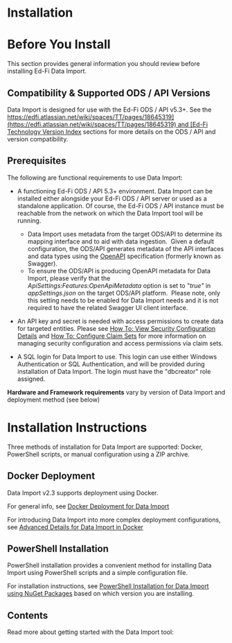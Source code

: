 # Installation

# Before You Install

This section provides general information you should review before installing Ed-Fi Data Import.

## Compatibility & Supported ODS / API Versions

Data Import is designed for use with the Ed-Fi ODS / API v5.3+. See the [https://edfi.atlassian.net/wiki/spaces/TT/pages/18645319](https://edfi.atlassian.net/wiki/spaces/TT/pages/18645319) and [Ed-Fi Technology Version Index](https://edfi.atlassian.net/wiki/spaces/ETKB/pages/20875717/Ed-Fi+Technology+Version+Index) sections for more details on the ODS / API and version compatibility.

## Prerequisites

The following are functional requirements to use Data Import:

*   A functioning Ed-Fi ODS / API 5.3+ environment. Data Import can be installed either alongside your Ed-Fi ODS / API server or used as a standalone application. Of course, the Ed-Fi ODS / API instance must be reachable from the network on which the Data Import tool will be running.
    *   Data Import uses metadata from the target ODS/API to determine its mapping interface and to aid with data ingestion.  Given a default configuration, the ODS/API generates metadata of the API interfaces and data types using the [OpenAPI](https://www.openapis.org/) specification (formerly known as Swagger).
    *   To ensure the ODS/API is producing OpenAPI metadata for Data Import, please verify that the *ApiSettings:Features:OpenApiMetadata* option is set to "*true"* in *appSettings.json* on the target ODS/API platform.  Please note, only this setting needs to be enabled for Data Import needs and it is not required to have the related Swagger UI client interface.

*   An API key and secret is needed with access permissions to create data for targeted entities. Please see [How To: View Security Configuration Details](https://edfi.atlassian.net/wiki/display/ODSAPIS3V53/How+To%3A+View+Security+Configuration+Details) and [How To: Configure Claim Sets](https://edfi.atlassian.net/wiki/display/ODSAPIS3V53/How+To%3A+Configure+Claim+Sets) for more information on managing security configuration and access permissions via claim sets.
*   A SQL login for Data Import to use. This login can use either Windows Authentication or SQL Authentication, and will be provided during installation of Data Import. The login must have the "dbcreator" role assigned.

**Hardware and Framework requirements** vary by version of Data Import and deployment method (see below)

# Installation Instructions

Three methods of installation for Data Import are supported: Docker, PowerShell scripts, or manual configuration using a ZIP archive.

## Docker Deployment

Data Import v2.3 supports deployment using Docker.

For general info, see [Docker Deployment for Data Import](docker-deployment-for-data-import)

For introducing Data Import into more complex deployment configurations, see [Advanced Details for Data Import in Docker](docker-deployment-for-data-import/advanced-details-for-data-import-in-docker)

## PowerShell Installation

PowerShell installation provides a convenient method for installing Data Import using PowerShell scripts and a simple configuration file.

For installation instructions, see [PowerShell Installation for Data Import using NuGet Packages](powershell-installation-for-data-import-using-nuget-packages) based on which version you are installing.

## Contents

Read more about getting started with the Data Import tool:

